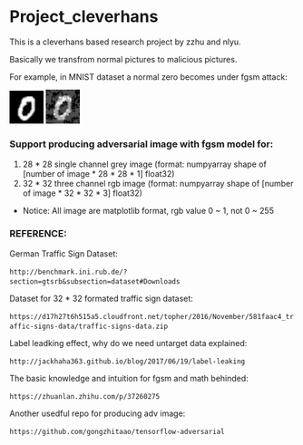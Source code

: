 # Project_cleverhans

This is a cleverhans based research project by zzhu and nlyu.

Basically we transfrom normal pictures to malicious pictures.

For example, in MNIST dataset a normal zero becomes under fgsm attack:

<img src="https://github.com/nlyu/Project_cleverhans/blob/master/source/zero_good.png" width="60"/>

<img src="https://github.com/nlyu/Project_cleverhans/blob/master/source/zero_bad.png" width="60"/>

### Support producing adversarial image with fgsm model for:

1. 28 * 28 single channel grey image (format: numpyarray shape of [number of image * 28 * 28 * 1] float32)
2. 32 * 32 three channel rgb image (format: numpyarray shape of [number of image * 32 * 32 * 3] float32)

* Notice: All image are matplotlib format, rgb value 0 ~ 1, not 0 ~ 255

### REFERENCE:

German Traffic Sign Dataset:

`http://benchmark.ini.rub.de/?section=gtsrb&subsection=dataset#Downloads`

Dataset for 32 * 32 formated traffic sign dataset:

`https://d17h27t6h515a5.cloudfront.net/topher/2016/November/581faac4_traffic-signs-data/traffic-signs-data.zip`

Label leadking effect, why do we need untarget data explained:

`http://jackhaha363.github.io/blog/2017/06/19/label-leaking`

The basic knowledge and intuition for fgsm and math behinded:

`https://zhuanlan.zhihu.com/p/37260275`

Another usedful repo for producing adv image:

`https://github.com/gongzhitaao/tensorflow-adversarial`
